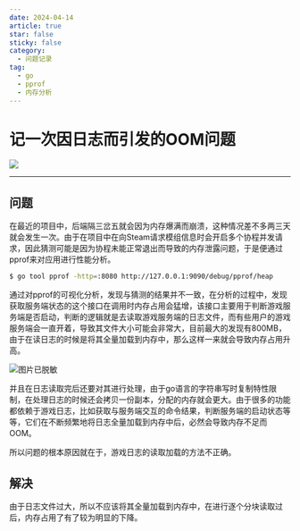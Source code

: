 ```yaml
---
date: 2024-04-14
article: true
star: false
sticky: false
category:
  - 问题记录
tag:
  - go
  - pprof
  - 内存分析
---
```


# 记一次因日志而引发的OOM问题

![](https://public-1308755698.cos.ap-chongqing.myqcloud.com//img/202404141415851.png)
<!-- more -->
---

## 问题

在最近的项目中，后端隔三岔五就会因为内存爆满而崩溃，这种情况差不多两三天就会发生一次。由于在项目中在向Steam请求模组信息时会开启多个协程并发请求，因此猜测可能是因为协程未能正常退出而导致的内存泄露问题，于是便通过pprof来对应用进行性能分析。

```bash
$ go tool pprof -http=:8080 http://127.0.0.1:9090/debug/pprof/heap
```

通过对pprof的可视化分析，发现与猜测的结果并不一致，在分析的过程中，发现获取服务端状态的这个接口在调用时内存占用会猛增，该接口主要用于判断游戏服务端是否启动，判断的逻辑就是去读取游戏服务端的日志文件，而有些用户的游戏服务端会一直开着，导致其文件大小可能会非常大，目前最大的发现有800MB，由于在读日志的时候是将其全量加载到内存中，那么这样一来就会导致内存占用升高。

![图片已脱敏](https://public-1308755698.cos.ap-chongqing.myqcloud.com//img/202404141710273.png)

并且在日志读取完后还要对其进行处理，由于go语言的字符串写时复制特性限制，在处理日志的时候还会拷贝一份副本，分配的内存就会更大。由于很多的功能都依赖于游戏日志，比如获取与服务端交互的命令结果，判断服务端的启动状态等等，它们在不断频繁地将日志全量加载到内存中后，必然会导致内存不足而OOM。

所以问题的根本原因就在于，游戏日志的读取加载的方法不正确。



## 解决

由于日志文件过大，所以不应该将其全量加载到内存中，在进行逐个分块读取过后，内存占用了有了较为明显的下降。